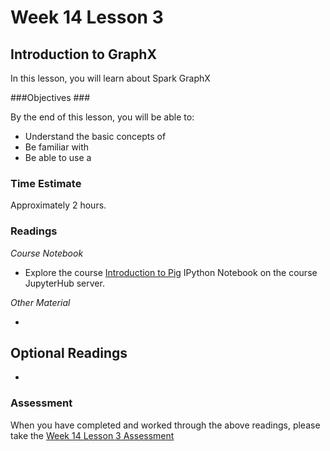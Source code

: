 # Week 14 Lesson 3 #
## Introduction to GraphX ##

In this lesson, you will learn about Spark GraphX

###Objectives ###

By the end of this lesson, you will be able to:

- Understand the basic concepts of 
- Be familiar with 
- Be able to use a 

### Time Estimate ###

Approximately 2 hours.

### Readings ####

_Course Notebook_

- Explore the course [Introduction to Pig][l3nb]
IPython Notebook on the course JupyterHub server.

_Other Material_

- 

## Optional Readings ##

- 

### Assessment ###

When you have completed and worked through the above readings, please take the [Week 14 Lesson 3 Assessment][la]

[l3nb]: notebooks/intro2sparkgraphx.ipynb

[la]: https://learn.illinois.edu/mod/quiz/

